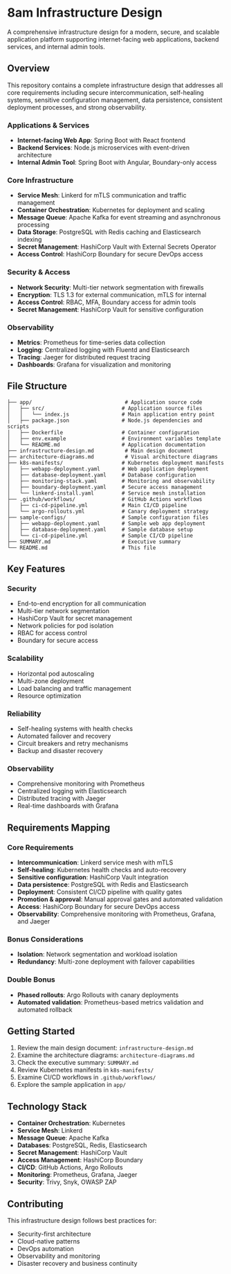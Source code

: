 # 8am Infrastructure Design

A comprehensive infrastructure design for a modern, secure, and scalable application platform supporting internet-facing web applications, backend services, and internal admin tools.

## Overview

This repository contains a complete infrastructure design that addresses all core requirements including secure intercommunication, self-healing systems, sensitive configuration management, data persistence, consistent deployment processes, and strong observability.

### Applications & Services

- **Internet-facing Web App**: Spring Boot with React frontend
- **Backend Services**: Node.js microservices with event-driven architecture
- **Internal Admin Tool**: Spring Boot with Angular, Boundary-only access

### Core Infrastructure

- **Service Mesh**: Linkerd for mTLS communication and traffic management
- **Container Orchestration**: Kubernetes for deployment and scaling
- **Message Queue**: Apache Kafka for event streaming and asynchronous processing
- **Data Storage**: PostgreSQL with Redis caching and Elasticsearch indexing
- **Secret Management**: HashiCorp Vault with External Secrets Operator
- **Access Control**: HashiCorp Boundary for secure DevOps access

### Security & Access

- **Network Security**: Multi-tier network segmentation with firewalls
- **Encryption**: TLS 1.3 for external communication, mTLS for internal
- **Access Control**: RBAC, MFA, Boundary access for admin tools
- **Secret Management**: HashiCorp Vault for sensitive configuration

### Observability

- **Metrics**: Prometheus for time-series data collection
- **Logging**: Centralized logging with Fluentd and Elasticsearch
- **Tracing**: Jaeger for distributed request tracing
- **Dashboards**: Grafana for visualization and monitoring

## File Structure

```
├── app/                              # Application source code
│   ├── src/                         # Application source files
│   │   └── index.js                 # Main application entry point
│   ├── package.json                 # Node.js dependencies and scripts
│   ├── Dockerfile                   # Container configuration
│   ├── env.example                  # Environment variables template
│   └── README.md                    # Application documentation
├── infrastructure-design.md          # Main design document
├── architecture-diagrams.md          # Visual architecture diagrams
├── k8s-manifests/                   # Kubernetes deployment manifests
│   ├── webapp-deployment.yaml       # Web application deployment
│   ├── database-deployment.yaml     # Database configuration
│   ├── monitoring-stack.yaml        # Monitoring and observability
│   ├── boundary-deployment.yaml     # Secure access management
│   └── linkerd-install.yaml         # Service mesh installation
├── .github/workflows/               # GitHub Actions workflows
│   ├── ci-cd-pipeline.yml           # Main CI/CD pipeline
│   └── argo-rollouts.yml            # Canary deployment strategy
├── sample-configs/                  # Sample configuration files
│   ├── webapp-deployment.yaml       # Sample web app deployment
│   ├── database-deployment.yaml     # Sample database setup
│   └── ci-cd-pipeline.yml           # Sample CI/CD pipeline
├── SUMMARY.md                       # Executive summary
└── README.md                        # This file
```

## Key Features

### Security
- End-to-end encryption for all communication
- Multi-tier network segmentation
- HashiCorp Vault for secret management
- Network policies for pod isolation
- RBAC for access control
- Boundary for secure access

### Scalability
- Horizontal pod autoscaling
- Multi-zone deployment
- Load balancing and traffic management
- Resource optimization

### Reliability
- Self-healing systems with health checks
- Automated failover and recovery
- Circuit breakers and retry mechanisms
- Backup and disaster recovery

### Observability
- Comprehensive monitoring with Prometheus
- Centralized logging with Elasticsearch
- Distributed tracing with Jaeger
- Real-time dashboards with Grafana

## Requirements Mapping

### Core Requirements
- **Intercommunication**: Linkerd service mesh with mTLS
- **Self-healing**: Kubernetes health checks and auto-recovery
- **Sensitive configuration**: HashiCorp Vault integration
- **Data persistence**: PostgreSQL with Redis and Elasticsearch
- **Deployment**: Consistent CI/CD pipeline with quality gates
- **Promotion & approval**: Manual approval gates and automated validation
- **Access**: HashiCorp Boundary for secure DevOps access
- **Observability**: Comprehensive monitoring with Prometheus, Grafana, and Jaeger

### Bonus Considerations
- **Isolation**: Network segmentation and workload isolation
- **Redundancy**: Multi-zone deployment with failover capabilities

### Double Bonus
- **Phased rollouts**: Argo Rollouts with canary deployments
- **Automated validation**: Prometheus-based metrics validation and automated rollback

## Getting Started

1. Review the main design document: `infrastructure-design.md`
2. Examine the architecture diagrams: `architecture-diagrams.md`
3. Check the executive summary: `SUMMARY.md`
4. Review Kubernetes manifests in `k8s-manifests/`
5. Examine CI/CD workflows in `.github/workflows/`
6. Explore the sample application in `app/`

## Technology Stack

- **Container Orchestration**: Kubernetes
- **Service Mesh**: Linkerd
- **Message Queue**: Apache Kafka
- **Databases**: PostgreSQL, Redis, Elasticsearch
- **Secret Management**: HashiCorp Vault
- **Access Management**: HashiCorp Boundary
- **CI/CD**: GitHub Actions, Argo Rollouts
- **Monitoring**: Prometheus, Grafana, Jaeger
- **Security**: Trivy, Snyk, OWASP ZAP

## Contributing

This infrastructure design follows best practices for:
- Security-first architecture
- Cloud-native patterns
- DevOps automation
- Observability and monitoring
- Disaster recovery and business continuity
